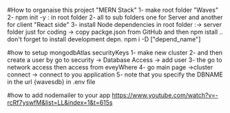 #How to organaise this project "MERN Stack"
1- make root folder "Waves"
2- npm init -y : in root folder
2- all to sub folders one for Server and another for client "React side"
3- install Node dependencies in root folder :-> server folder just for coding -> copy packge.json from GitHub and then npm istall .. don't forget to install development depn. npm i -D ["depend_name"]

#how to setup mongodbAtlas securityKeys
1- make new cluster
2- and then create a user by go to security -> Database Access -> add user
3- the go to network access then access from eveyWhere
4- go main page ->cluster connect -> connect to you application
5- note that you specify the DBNAME in the url {wavesdb} in .env file

#how to add nodemailer to your app
https://www.youtube.com/watch?v=-rcRf7yswfM&list=LL&index=1&t=615s
